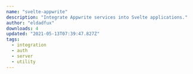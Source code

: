 ```yaml
---
name: "svelte-appwrite"
description: "Integrate Appwrite services into Svelte applications."
author: "eldadfux"
downloads: 4
updated: "2021-05-13T07:39:47.827Z"
tags: 
  - integration
  - auth
  - server
  - utility
---
```

